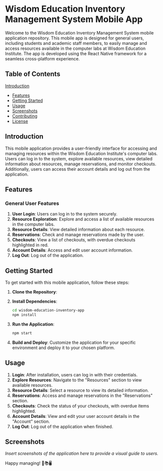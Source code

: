 # Wisdom Education Inventory Management System Mobile App

Welcome to the Wisdom Education Inventory Management System mobile application repository. This mobile app is designed for general users, including students and academic staff members, to easily manage and access resources available in the computer labs at Wisdom Education Institute. The app is developed using the React Native framework for a seamless cross-platform experience.

## Table of Contents
[Introduction](#introduction)
- [Features](#features)
- [Getting Started](#getting-started)
- [Usage](#usage)
- [Screenshots](#screenshots)
- [Contributing](#contributing)
- [License](#license)

## Introduction

This mobile application provides a user-friendly interface for accessing and managing resources within the Wisdom Education Institute's computer labs. Users can log in to the system, explore available resources, view detailed information about resources, manage reservations, and monitor checkouts. Additionally, users can access their account details and log out from the application.

## Features

### General User Features
1. **User Login**: Users can log in to the system securely.
2. **Resource Exploration**: Explore and access a list of available resources in the computer labs.
3. **Resource Details**: View detailed information about each resource.
4. **Reservations**: Check and manage reservations made by the user.
5. **Checkouts**: View a list of checkouts, with overdue checkouts highlighted in red.
6. **Account Details**: Access and edit user account information.
7. **Log Out**: Log out of the application.

## Getting Started

To get started with this mobile application, follow these steps:

1. **Clone the Repository**:
   

2. **Install Dependencies**:
   ```sh
   cd wisdom-education-inventory-app
   npm install
   ```

3. **Run the Application**:
   ```sh
   npm start
   ```

4. **Build and Deploy**:
   Customize the application for your specific environment and deploy it to your chosen platform.

## Usage

1. **Login**: After installation, users can log in with their credentials.
2. **Explore Resources**: Navigate to the "Resources" section to view available resources.
3. **Resource Details**: Select a resource to view its detailed information.
4. **Reservations**: Access and manage reservations in the "Reservations" section.
5. **Checkouts**: Check the status of your checkouts, with overdue items highlighted.
6. **Account Details**: View and edit your user account details in the "Account" section.
7. **Log Out**: Log out of the application when finished.

## Screenshots

_Insert screenshots of the application here to provide a visual guide to users._


Happy managing! 📱📚🖥
